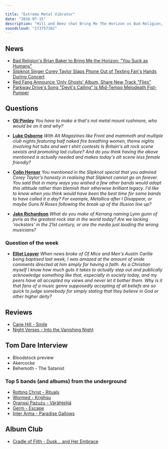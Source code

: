 ```yaml
---

title: "Extreme Metal Vibrator"
date: "2016-07-15"
description: "Hill and Beez chat Bring Me The Horizon vs Bad Religion, Corey Taylor's happy slapping phone shenanigans and what makes a rock star in 2016? There's reviews of the new albums from Cane Hill and Night Verses and we are joined by our extreme metal expert, former Terroriser editor Tom Dare, to discuss 2016's best albums from metal's underground and Cradle Of Filth's Dusk And Her Embrace is this week's Album Club."
soundcloud: "273757102"
---
```



## News

- [Bad Religion's Brian Baker to Bring Me the Horizon: "You Suck as Humans"](https://noisey.vice.com/en_uk/blog/bad-religion-bring-me-the-horizon-going-at-it-in-the-comments)
- [Slipknot Singer Corey Taylor Slaps Phone Out of Texting Fan's Hands During Concert](http://www.billboard.com/articles/columns/rock/7431371/slipknot-corey-taylor-phone-texting-fan-concert-video)
- [Red Fang Announce ‘Only Ghosts’ Album, Share New Track "Flies"](http://loudwire.com/red-fang-only-ghosts-album-share-flies/)
- [Parkway Drive's Song "Devil's Calling" Is Mid-Tempo Melodeath Fist-Pumper](http://www.metalinjection.net/latest-news/parkway-drives-song-devils-calling-is-mid-tempo-melodeath-fist-pumper)


## Questions

- [**Oli Pimley**](https://www.facebook.com/thatsnotmetalpodcast/photos/a.1814755825417620.1073741828.1814737015419501/1921476044745597/?type=3&comment_id=1921480218078513&comment_tracking=%7B%22tn%22%3A%22R9%22%7D)
*You have to make a that's not metal mount rushmore, who would be on it and why?*

- [**Luke Osborne**](https://www.facebook.com/thatsnotmetalpodcast/photos/a.1814755825417620.1073741828.1814737015419501/1921476044745597/?type=3&comment_id=1921488011411067&comment_tracking=%7B%22tn%22%3A%22R9%22%7D)
*With Alt Magazines like Front and mammoth and multiple club nights featuring half naked fire breathing women, theme nights involving hot tubs and wet t shirt contests Is Britain's alt rock scene sexists and promoting lad culture? And do you think having the above mentioned is actually needed and makes today's alt scene less female friendly?*

- [**Colin Henser**](https://www.facebook.com/thatsnotmetalpodcast/photos/a.1814755825417620.1073741828.1814737015419501/1921476044745597/?type=3&comment_id=1921487231411145&comment_tracking=%7B%22tn%22%3A%22R9%22%7D)
*You mentioned in the Slipknot special that you admired Corey Taylor's honesty in realising that Slipknot cannot go on forever. You said that in many ways you wished a few other bands would adopt this attitude rather than blemish their otherwise brilliant legacy. I'd like to know when you think would have been the best time for some bands to have called it a day? For example, Metallica after I Disappear, or maybe Guns N Roses following the break up of the Illusion line up?*

- [**Jake Richardson**](https://www.facebook.com/thatsnotmetalpodcast/photos/a.1814755825417620.1073741828.1814737015419501/1921476044745597/?type=3&comment_id=1921492284743973&comment_tracking=%7B%22tn%22%3A%22R9%22%7D)
*What do you make of Kerrang naming Lynn gunn of pvris as the greatest rock star in the world today? Are we lacking 'rockstars' in the 21st century, or are the media just lauding the wrong musicians?*

### Question of the week

- [**Elliot Leaver**](https://www.facebook.com/thatsnotmetalpodcast/photos/a.1814755825417620.1073741828.1814737015419501/1921476044745597/?type=3&comment_id=1921485864744615&comment_tracking=%7B%22tn%22%3A%22R9%22%7D)
*When news broke of Of Mice and Men's Austin Carlile being baptised last week, I was amazed at the amount of snide comments directed at him simply for having a faith. As a Christian myself I know how much guts it takes to actually step out and publically acknowledge something like that, especially in society today, and my peers have all accepted my views and never let it bother them. Why is it that fans of a music genre supposedly accepting of all beliefs are so quick to judge somebody for simply stating that they believe in God or other higher deity?*


## Reviews

- [Cane Hill - Smile](https://itunes.apple.com/gb/album/smile/id1109042951)
- [Night Verses - Into the Vanishing Night](https://itunes.apple.com/gb/album/into-the-vanishing-night/id1112586828)


## Tom Dare Interview

- Bloodstock preview
- Akercocke
- Behemoth - The Satanist

### Top 5 bands (and albums) from the underground

- [Rotting Christ - Rituals](https://itunes.apple.com/gb/album/rituals/id1068432696)
- [Wormed - Krighsu](https://itunes.apple.com/gb/album/krighsu/id1082752991)
- [Oranssi Pazuzu - Värähtelijä](https://itunes.apple.com/gb/album/varahtelija/id1073565378)
- [Germ - Escape](https://itunes.apple.com/gb/album/escape/id1096524207)
- [Inter Arma - Paradise Gallows](https://itunes.apple.com/gb/album/paradise-gallows/id1098454047)


## Album Club

- [Cradle of Filth - Dusk... and Her Embrace](https://itunes.apple.com/gb/album/dusk-her-embrace/id269769126)
